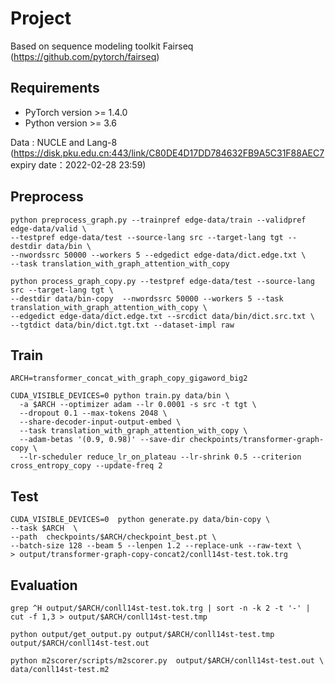 # Project

Based on sequence modeling toolkit Fairseq (https://github.com/pytorch/fairseq)

## Requirements
- PyTorch version >= 1.4.0
- Python version >= 3.6

Data : NUCLE and Lang-8 (https://disk.pku.edu.cn:443/link/C80DE4D17DD784632FB9A5C31F88AEC7
expiry date：2022-02-28 23:59)

## Preprocess

```
python preprocess_graph.py --trainpref edge-data/train --validpref edge-data/valid \
--testpref edge-data/test --source-lang src --target-lang tgt --destdir data/bin \
--nwordssrc 50000 --workers 5 --edgedict edge-data/dict.edge.txt \
--task translation_with_graph_attention_with_copy
```
```
python process_graph_copy.py --testpref edge-data/test --source-lang src --target-lang tgt \
--destdir data/bin-copy  --nwordssrc 50000 --workers 5 --task translation_with_graph_attention_with_copy \
--edgedict edge-data/dict.edge.txt --srcdict data/bin/dict.src.txt \
--tgtdict data/bin/dict.tgt.txt --dataset-impl raw
```

## Train

```
ARCH=transformer_concat_with_graph_copy_gigaword_big2

CUDA_VISIBLE_DEVICES=0 python train.py data/bin \
  -a $ARCH --optimizer adam --lr 0.0001 -s src -t tgt \
  --dropout 0.1 --max-tokens 2048 \
  --share-decoder-input-output-embed \
  --task translation_with_graph_attention_with_copy \
  --adam-betas '(0.9, 0.98)' --save-dir checkpoints/transformer-graph-copy \
  --lr-scheduler reduce_lr_on_plateau --lr-shrink 0.5 --criterion cross_entropy_copy --update-freq 2
```

## Test
```
CUDA_VISIBLE_DEVICES=0  python generate.py data/bin-copy \
--task $ARCH  \
--path  checkpoints/$ARCH/checkpoint_best.pt \
--batch-size 128 --beam 5 --lenpen 1.2 --replace-unk --raw-text \
> output/transformer-graph-copy-concat2/conll14st-test.tok.trg 
```

## Evaluation
```
grep ^H output/$ARCH/conll14st-test.tok.trg | sort -n -k 2 -t '-' | cut -f 1,3 > output/$ARCH/conll14st-test.tmp

python output/get_output.py output/$ARCH/conll14st-test.tmp output/$ARCH/conll14st-test.out

python m2scorer/scripts/m2scorer.py  output/$ARCH/conll14st-test.out \
data/conll14st-test.m2
```

